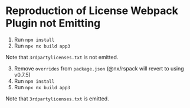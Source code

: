 # Reproduction of License Webpack Plugin not Emitting

1. Run `npm install`
2. Run `npx nx build app3`

Note that `3rdpartylicenses.txt` is not emitted.

3. Remove `overrides` from `package.json` (@nx/rspack will revert to using v0.7.5)
4. Run `npm install`
5. Run `npx nx build app3` 

Note that `3rdpartylicenses.txt` is emitted.
